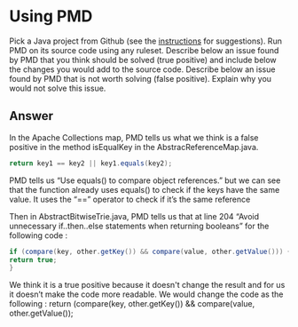 # Using PMD

Pick a Java project from Github (see the [instructions](../sujet.md) for suggestions). Run PMD on its source code using any ruleset. Describe below an issue found by PMD that you think should be solved (true positive) and include below the changes you would add to the source code. Describe below an issue found by PMD that is not worth solving (false positive). Explain why you would not solve this issue.

## Answer
In the Apache Collections map, PMD tells us what we think is a false positive in the method isEqualKey in the AbstracReferenceMap.java.
```java
return key1 == key2 || key1.equals(key2);
```

PMD tells us “Use equals() to compare object references.” but we can see that the function already uses equals() to check if the keys have the same value. It uses the “==” operator to check if it’s the same reference

Then in AbstractBitwiseTrie.java, PMD tells us that at line 204 “Avoid unnecessary if..then..else statements when returning booleans” for the following code : 
```java
if (compare(key, other.getKey()) && compare(value, other.getValue())) {
return true;
}
```

We think it is a true positive because it doesn't change the result and for us it doesn’t make the code more readable. We would change the code as the following : 
return (compare(key, other.getKey()) && compare(value, other.getValue());

